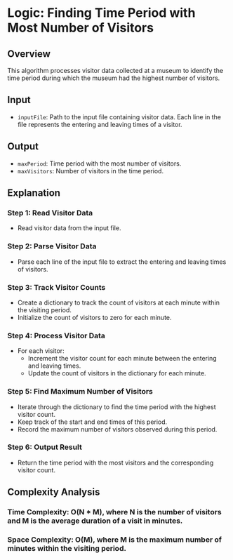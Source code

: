 # Logic: Finding Time Period with Most Number of Visitors

## Overview
This algorithm processes visitor data collected at a museum to identify the time period during which the museum had the highest number of visitors.

## Input
- `inputFile`: Path to the input file containing visitor data. Each line in the file represents the entering and leaving times of a visitor.

## Output
- `maxPeriod`: Time period with the most number of visitors.
- `maxVisitors`: Number of visitors in the time period.

## Explanation

### Step 1: Read Visitor Data
- Read visitor data from the input file.

### Step 2: Parse Visitor Data
- Parse each line of the input file to extract the entering and leaving times of visitors.

### Step 3: Track Visitor Counts
- Create a dictionary to track the count of visitors at each minute within the visiting period.
- Initialize the count of visitors to zero for each minute.

### Step 4: Process Visitor Data
- For each visitor:
  - Increment the visitor count for each minute between the entering and leaving times.
  - Update the count of visitors in the dictionary for each minute.

### Step 5: Find Maximum Number of Visitors
- Iterate through the dictionary to find the time period with the highest visitor count.
- Keep track of the start and end times of this period.
- Record the maximum number of visitors observed during this period.

### Step 6: Output Result
- Return the time period with the most visitors and the corresponding visitor count.

## Complexity Analysis
### Time Complexity: O(N * M), where N is the number of visitors and M is the average duration of a visit in minutes.
### Space Complexity: O(M), where M is the maximum number of minutes within the visiting period.
